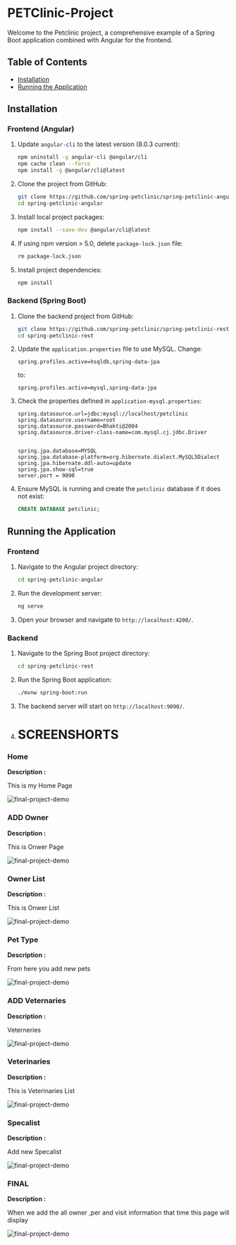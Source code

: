 # PETClinic-Project
Welcome to the Petclinic project, a comprehensive example of a Spring Boot application combined with Angular for the frontend.

## Table of Contents
- [Installation](#installation)
- [Running the Application](#running-the-application)

## Installation

### Frontend (Angular)

1. Update `angular-cli` to the latest version (8.0.3 current):
    ```bash
    npm uninstall -g angular-cli @angular/cli
    npm cache clean --force
    npm install -g @angular/cli@latest
    ```

2. Clone the project from GitHub:
    ```bash
    git clone https://github.com/spring-petclinic/spring-petclinic-angular.git
    cd spring-petclinic-angular
    ```

3. Install local project packages:
    ```bash
    npm install --save-dev @angular/cli@latest
    ```

4. If using npm version > 5.0, delete `package-lock.json` file:
    ```bash
    rm package-lock.json
    ```

5. Install project dependencies:
    ```bash
    npm install
    ```

### Backend (Spring Boot)

1. Clone the backend project from GitHub:
    ```bash
    git clone https://github.com/spring-petclinic/spring-petclinic-rest.git
    cd spring-petclinic-rest
    ```

2. Update the `application.properties` file to use MySQL. Change:
    ```properties
    spring.profiles.active=hsqldb,spring-data-jpa
    ```
    to:
    ```properties
    spring.profiles.active=mysql,spring-data-jpa
    ```

3. Check the properties defined in `application-mysql.properties`:
    ```properties
    spring.datasource.url=jdbc:mysql://localhost/petclinic
    spring.datasource.username=root
    spring.datasource.password=Bhakti@2004
    spring.datasource.driver-class-name=com.mysql.cj.jdbc.Driver


    spring.jpa.database=MYSQL
    spring.jpa.database-platform=org.hibernate.dialect.MySQL5Dialect
    spring.jpa.hibernate.ddl-auto=update
    spring.jpa.show-sql=true
    server.port = 9090
    ```

4. Ensure MySQL is running and create the `petclinic` database if it does not exist:
    ```sql
    CREATE DATABASE petclinic;
    ```

## Running the Application

### Frontend

1. Navigate to the Angular project directory:
    ```bash
    cd spring-petclinic-angular
    ```

2. Run the development server:
    ```bash
    ng serve
    ```

3. Open your browser and navigate to `http://localhost:4200/`.

### Backend

1. Navigate to the Spring Boot project directory:
    ```bash
    cd spring-petclinic-rest
    ```

2. Run the Spring Boot application:
    ```bash
    ./mvnw spring-boot:run
    ```

3. The backend server will start on `http://localhost:9090/`.
4. <h1>SCREENSHORTS</h1>
<h3>Home</h3>
<b>Description :</b><p align="justify">This is my Home Page </p>
<img src="./ScreenShorts/Home.png" alt="final-project-demo"></img><br>

<h3>ADD Owner</h3>
<b>Description :</b><p align="justify">This is Onwer Page </p>
<img src="./ScreenShorts/AddNewOwner.png" alt="final-project-demo"></img>

<h3>Owner List</h3>
<b>Description :</b><p align="justify">This is Onwer List </p>
<img src="./ScreenShorts/AllOwnerRecords.png" alt="final-project-demo"></img>

<h3>Pet Type</h3>
<b>Description :</b><p align="justify">From here you add new pets</p>
<img src="./ScreenShorts/Pet.png" alt="final-project-demo"></img>

<h3>ADD Veternaries</h3>
<b>Description :</b><p align="justify"> Veterneries </p>
<img src="./ScreenShorts/ADDnewVeternairies.png" alt="final-project-demo"></img>

<h3>Veterinaries</h3>
<b>Description :</b><p align="justify">This is Veterinaries List </p>
<img src="./ScreenShorts/Veterinaries.png" alt="final-project-demo"></img>

<h3>Specalist</h3>
<b>Description :</b><p align="justify">Add new Specalist </p>
<img src="./ScreenShorts/SpecialistList.png" alt="final-project-demo"></img>

<h3>FINAL</h3>
<b>Description :</b><p align="justify">When we add the all owner ,per and visit information that time this page will display</p>
<img src="./ScreenShorts/Pet.png" alt="final-project-demo"></img>




